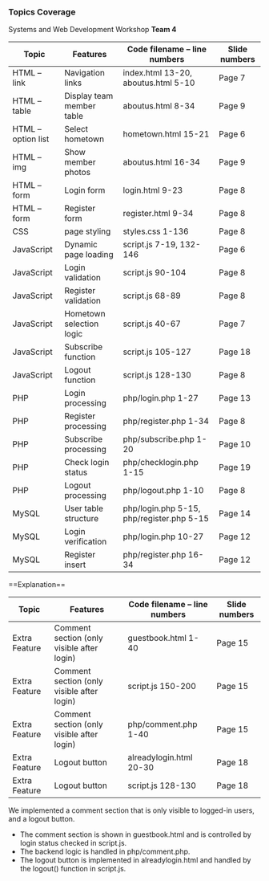 ### Topics Coverage

Systems and Web Development Workshop **Team 4**

| Topic              | Features                  | Code filename – line numbers              | Slide numbers |
| ------------------ | ------------------------- | ----------------------------------------- | ------------- |
| HTML – link        | Navigation links          | index.html 13-20, aboutus.html 5-10       | Page 7        |
| HTML – table       | Display team member table | aboutus.html 8-34                         | Page 9        |
| HTML – option list | Select hometown           | hometown.html 15-21                       | Page 6        |
| HTML – img         | Show member photos        | aboutus.html 16-34                        | Page 9        |
| HTML – form        | Login form                | login.html 9-23                           | Page 8        |
| HTML – form        | Register form             | register.html 9-34                        | Page 8        |
| CSS                | page styling              | styles.css 1-136                          | Page 8        |
| JavaScript         | Dynamic page loading      | script.js 7-19, 132-146                   | Page 6        |
| JavaScript         | Login validation          | script.js 90-104                          | Page 8        |
| JavaScript         | Register validation       | script.js 68-89                           | Page 8        |
| JavaScript         | Hometown selection logic  | script.js 40-67                           | Page 7        |
| JavaScript         | Subscribe function        | script.js 105-127                         | Page 18       |
| JavaScript         | Logout function           | script.js 128-130                         | Page 8        |
| PHP                | Login processing          | php/login.php 1-27                        | Page 13       |
| PHP                | Register processing       | php/register.php 1-34                     | Page 8        |
| PHP                | Subscribe processing      | php/subscribe.php 1-20                    | Page 10       |
| PHP                | Check login status        | php/checklogin.php 1-15                   | Page 19       |
| PHP                | Logout processing         | php/logout.php 1-10                       | Page 8        |
| MySQL              | User table structure      | php/login.php 5-15, php/register.php 5-15 | Page 14       |
| MySQL              | Login verification        | php/login.php 10-27                       | Page 12       |
| MySQL              | Register insert           | php/register.php 16-34                    | Page 12       |

==Explanation==

| Topic         | Features                                   | Code filename – line numbers | Slide numbers |
| ------------- | ------------------------------------------ | ---------------------------- | ------------- |
| Extra Feature | Comment section (only visible after login) | guestbook.html 1-40          | Page 15       |
| Extra Feature | Comment section (only visible after login) | script.js 150-200            | Page 15       |
| Extra Feature | Comment section (only visible after login) | php/comment.php 1-40         | Page 15       |
| Extra Feature | Logout button                              | alreadylogin.html 20-30      | Page 18       |
| Extra Feature | Logout button                              | script.js 128-130            | Page 18       |

We implemented a comment section that is only visible to logged-in users, and a logout button.

- The comment section is shown in guestbook.html and is controlled by login status checked in script.js.
- The backend logic is handled in php/comment.php.
- The logout button is implemented in alreadylogin.html and handled by the logout() function in script.js.